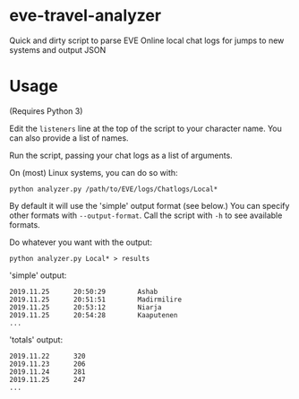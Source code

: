 # eve-travel-analyzer
Quick and dirty script to parse EVE Online local chat logs for jumps to new systems and output JSON


# Usage
(Requires Python 3)

Edit the `listeners` line at the top of the script to your character name. You can also provide a list of names.

Run the script, passing your chat logs as a list of arguments.

On (most) Linux systems, you can do so with:
```
python analyzer.py /path/to/EVE/logs/Chatlogs/Local*
```

By default it will use the 'simple' output format (see below.) You can specify other formats with `--output-format`. Call the script with `-h` to see available formats.


Do whatever you want with the output:
```
python analyzer.py Local* > results
```

'simple' output:
```
2019.11.25      20:50:29        Ashab
2019.11.25      20:51:51        Madirmilire
2019.11.25      20:53:12        Niarja
2019.11.25      20:54:28        Kaaputenen
...
```

'totals' output:
```
2019.11.22      320
2019.11.23      206
2019.11.24      281
2019.11.25      247
...
```
